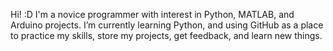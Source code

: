 Hi! :D
I'm a novice programmer with interest in Python, MATLAB, and Arduino projects. 
I’m currently learning Python, and using GitHub as a place to practice my skills,
store my projects, get feedback, and learn new things. 
